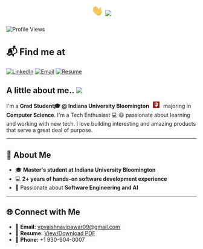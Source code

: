 <h1 align="center">
   <img src="https://raw.githubusercontent.com/ABSphreak/ABSphreak/master/gifs/Hi.gif" width="30px">
   <a href="https://git.io/typing-svg">
      <img src="https://readme-typing-svg.herokuapp.com?size=30&duration=4000&color=A020F0&center=true&vCenter=true&multiline=true&width=500&height=50&lines=Hi,+I'm+Vaishnavi+Pawar!">
   </a>
</h1>

![Profile Views](https://komarev.com/ghpvc/?username=vaishnavipawar09&color=brightgreen)

<h2 style="font-size: 24px;"> 📬 Find me at</h2>

[![LinkedIn](https://img.shields.io/badge/LinkedIn-Connect-blue?style=flat-square&logo=linkedin)](https://www.linkedin.com/in/vaishnavipawar09/)
[![Email](https://img.shields.io/badge/Email-Contact%20Me-red?style=flat-square&logo=gmail)](mailto:vpvaishnavipawar09@gmail.com)
[![Resume](https://img.shields.io/badge/Resume-View%20PDF-orange?style=flat-square&logo=adobeacrobatreader)](https://drive.google.com/file/d/1OFAYKQDvJPWQ9mIL379QjeGYdMWcx4y_/view?usp=sharing)

## A little about me.. <img src="https://media.tenor.com/YQ90R-7AjF0AAAAi/one-piece.gif" width="30px">



I'm a **Grad Student🎓 @ Indiana University Bloomington** <img src="https://github.com/vaishnavipawar09/vaishnavipawar09/blob/main/assets/iu-blogo.png" width="30px"> majoring in **Computer Science**. I'm a Tech Enthusiast 💻 😃 passionate about learning and working with new tech. I love building interesting and amazing products that serve a great deal of purpose.

---

## 🚀 About Me

- 🎓 **Master's student at Indiana University Bloomington**  
- 💻 **2+ years of hands-on software development experience**  
- 🤖 Passionate about **Software Engineering and AI**  

---

## 🌐 Connect with Me
- 📧 **Email:** [vpvaishnavipawar09@gmail.com](mailto:vpvaishnavipawar09@gmail.com)  
- 📄 **Resume:** [View/Download PDF](https://drive.google.com/file/d/1OFAYKQDvJPWQ9mIL379QjeGYdMWcx4y_/view?usp=sharing)  
- 📱 **Phone:** +1 930-904-0007  



<!--
**vaishnavipawar09/vaishnavipawar09** is a ✨ _special_ ✨ repository because its `README.md` (this file) appears on your GitHub profile.

Here are some ideas to get you started:

- 🔭 I’m currently working on ...
- 🌱 I’m currently learning ...
- 👯 I’m looking to collaborate on ...
- 🤔 I’m looking for help with ...
- 💬 Ask me about ...
- 📫 How to reach me: ...
- 😄 Pronouns: ...
- ⚡ Fun fact: ...
-->
